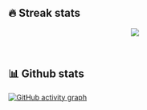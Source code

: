 ## 🔥 Streak stats

<p align="center">
    <img src="https://github-readme-streak-stats.herokuapp.com/?user=rithviknishad&theme=radical&hide_border=true"/>
</p>

<br>

## 📊 Github stats

[![GitHub activity graph](https://activity-graph.herokuapp.com/graph?username=rithviknishad&theme=github)](https://github.com/ashutosh00710/github-readme-activity-graph)
